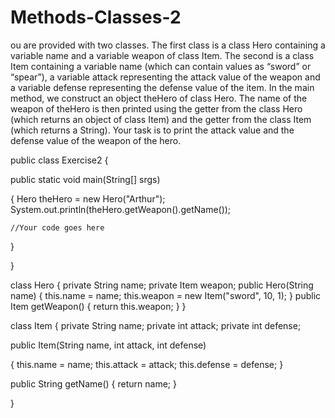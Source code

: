 # Methods-Classes-2
ou are provided with two classes. The first class is a class Hero containing a variable
name and a variable weapon of class Item. The second is a class Item containing a variable name
(which can contain values as “sword” or “spear”), a variable attack representing the attack value of
the weapon and a variable defense representing the defense value of the item. In the main method,
we construct an object theHero of class Hero. The name of the weapon of theHero is then printed
using the getter from the class Hero (which returns an object of class Item) and the getter from the
class Item (which returns a String). Your task is to print the attack value and the defense value of
the weapon of the hero. 

public class Exercise2
{

  public static void main(String[] srgs)
  
  {
    Hero theHero = new Hero("Arthur");
    System.out.println(theHero.getWeapon().getName());
    
    //Your code goes here
    
  }
  

}


class Hero
{
  private String name;
  private Item weapon;
  public Hero(String name)
  {
    this.name = name;
    this.weapon = new Item("sword", 10, 1);
  }
  public Item getWeapon()
  {
    return this.weapon;
  }
}

class Item
{
  private String name;
  private int attack;
  private int defense;
  
  public Item(String name, int attack, int defense)
  
  {
  this.name = name;
  this.attack = attack;
  this.defense = defense;
  }


  public String getName()
  {
  return name;
  }

}
